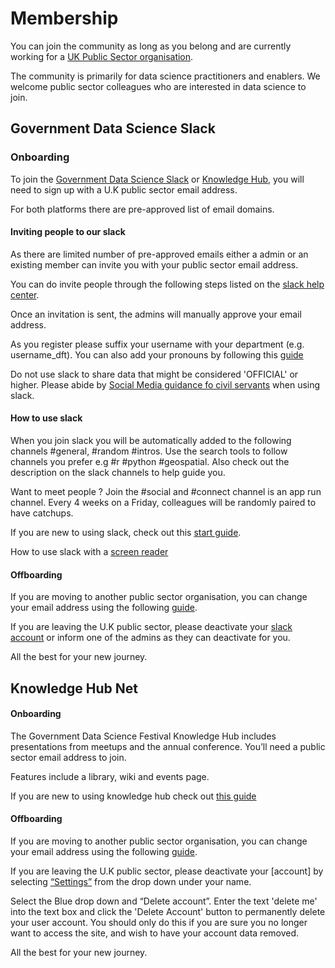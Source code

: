 # Membership 

You can join the community as long as you belong and are currently working for a [UK Public Sector organisation](https://www.gov.uk/government/organisations).

The community is primarily for data science practitioners and enablers. We welcome public sector colleagues who are interested in data science to join.

## Government Data Science Slack 

### Onboarding 

To join the [Government Data Science Slack](https://govdatascience.slack.com/) or [Knowledge Hub](https://khub.net/group/government-data-science-festival/group-library), you will need to sign up with a U.K public sector email address. 

For both platforms there are pre-approved list of email domains. 

#### Inviting people to our slack 

As there are limited number of pre-approved emails either a admin or an existing member can invite you with your public sector email address.

You can do invite people through the following steps listed on the [slack help center](https://slack.com/intl/en-gb/help/articles/201330256-Invite-new-members-to-your-workspace#send-an-invitation).  

Once an invitation is sent, the admins will manually approve your email address. 

As you register please suffix your username with your department (e.g. username_dft). You can also add your pronouns by following this [guide](https://slack.com/help/articles/1500011115781-Manage-pronoun-display-for-member-profiles?locale=en-US) 

Do not use slack to share data that might be considered 'OFFICIAL' or higher. Please abide by [Social Media guidance fo civil servants](https://www.gov.uk/government/publications/social-media-guidance-for-civil-servants/social-media-guidance-for-civil-servants) when using slack.

#### How to use slack 

When you join slack you will be automatically added to the following channels #general, #random #intros. Use the search tools to follow channels you prefer e.g #r #python #geospatial. Also check out the description on the slack channels to help guide you.

Want to meet people ? Join the #social and #connect channel is an app run channel. Every 4 weeks on a Friday, colleagues will be randomly paired to have catchups.

If you are new to using slack, check out this [start guide](https://slack.com/intl/en-gb/help/articles/360059928654-How-to-use-Slack--your-quick-start-guide). 

How to use slack with a [screen reader](https://slack.com/intl/en-gb/help/articles/360000411963-Use-Slack-with-a-screen-reader)

#### Offboarding 

If you are moving to another public sector organisation, you can change your email address using the following [guide](https://slack.com/intl/en-gb/help/articles/207262907-Change-your-email-address).

If you are leaving the U.K public sector, please deactivate your [slack account](https://slack.com/intl/en-gb/help/articles/203953146-Deactivate-your-Slack-account) or inform one of the admins as they can deactivate for you.

All the best for your new journey.

## Knowledge Hub Net 

#### Onboarding 

The Government Data Science Festival Knowledge Hub includes presentations from meetups and the annual conference. You’ll need a public sector email address to join.

Features include a library, wiki and events page. 

If you are new to using knowledge hub check out [this guide](https://khub.net/group/guest/help/-/knowledge_base/help/new-to-knowledge-hub)

#### Offboarding 

If you are moving to another public sector organisation, you can change your email address using the following [guide](https://khub.net/group/guest/help/-/knowledge_base_search/53346674/maximized?_com_liferay_knowledge_base_web_portlet_SearchPortlet_redirect=https%3A%2F%2Fkhub.net%3A443%2Fgroup%2Fguest%2Fhelp%3Fp_p_id%3Dcom_liferay_knowledge_base_web_portlet_SearchPortlet%26p_p_lifecycle%3D0%26p_p_state%3Dmaximized%26p_p_mode%3Dview%26_com_liferay_knowledge_base_web_portlet_SearchPortlet_mvcPath%3D%252Fsearch%252Fsearch.jsp%26_com_liferay_knowledge_base_web_portlet_SearchPortlet_keywords%3Ddelete%2Baccount%26_com_liferay_knowledge_base_web_portlet_SearchPortlet_formDate%3D1621932570729).

If you are leaving the U.K public sector, please deactivate your [account] by selecting [“Settings”](https://khub.net/c/my-settings/) from the drop down under your name.

Select the Blue drop down and “Delete account”. Enter the text 'delete me' into the text box and click the 'Delete Account' button to permanently delete your user account. You should only do this if you are sure you no longer want to access the site, and wish to have your account data removed.

All the best for your new journey.



